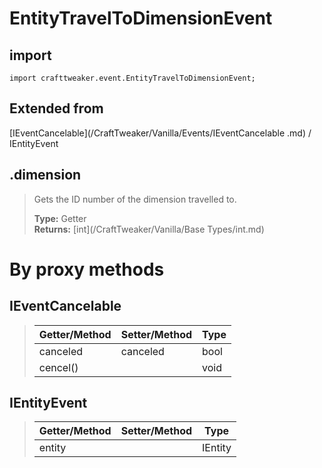 # EntityTravelToDimensionEvent

## import
`import crafttweaker.event.EntityTravelToDimensionEvent;`

## Extended from
[IEventCancelable](/CraftTweaker/Vanilla/Events/IEventCancelable .md) / IEntityEvent

## .dimension
> Gets the ID number of the dimension travelled to.
>
> **Type:** Getter  
> **Returns:** [int](/CraftTweaker/Vanilla/Base Types/int.md)

# By proxy methods

## IEventCancelable
> | Getter/Method   | Setter/Method     | Type                  |
> |-----------------|-------------------|-----------------------|
> | canceled        | canceled          | bool                  |
> | cencel()        |                   | void                  |

## IEntityEvent
> | Getter/Method   | Setter/Method     | Type                  |
> |-----------------|-------------------|-----------------------|
> | entity          |                   | IEntity               |